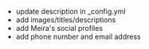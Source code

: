 - update description in _config.yml
- add images/titles/descriptions
- add Meira's social profiles
- add phone number and email address
